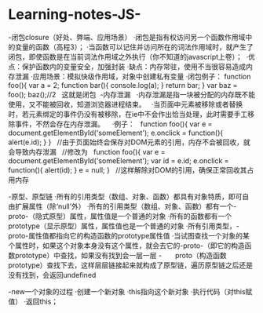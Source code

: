 # Learning-notes-JS-
-闭包closure（好处、弊端、应用场景）
  ·闭包是指有权访问另一个函数作用域中的变量的函数（高程3）；
  ·当函数可以记住并访问所在的词法作用域时，就产生了闭包，即使函数是在当前词法作用域之外执行（你不知道的javascript上卷）；
  ·优点：保护函数内的变量安全，加强封装
  ·缺点：内存常驻，使用不当很容易造成内存泄漏
  ·应用场景：模拟快级作用域，对象中创建私有变量
  ·闭包例子：
      function foo(){
        var a = 2;
        function bar(){
          console.log(a);
        }
        return bar;
      }
      var baz = foo();
      baz();//2   这就是闭包
  -内存泄漏
    ·内存泄漏是指一块被分配的内存既不能使用，又不能被回收，知道浏览器进程结束。
    ·当页面中元素被移除或者替换时，若元素绑定的事件仍没有被移除，在ie中不会作出恰当处理，此时需要手工移除事件，不然会存在内存泄漏。
    ·例子：
    function foo(){
      var e = document.getElementById('someElement');
      e.onclick = function(){
        alert(e.id);
      }
    }
    //由于页面始终会保存对DOM元素的引用，内存不会被回收，就会导致内存泄漏
    //修改为
    function foo(){
      var e = document.getElementById('someElement');
      var id = e.id;
      e.onclick = function(){
        alert(id);
      }
      e = null;
    }
    //这样解除对DOM的引用，确保正常回收其占用内存
  
-原型、原型链
  ·所有的引用类型（数组、对象、函数）都具有对象特质，即可自由扩展属性（除‘null’外）
  ·所有的引用类型（数组、对象、函数）都有一个-proto-（隐式原型）属性，属性值是一个普通的对象
  ·所有的函数都有一个prototype（显示原型）属性，属性值也是一个普通的对象
  ·所有引用类型，-proto-属性值都指向它的构造函数的prototype属性值
  ·当试图查找一个对象的某个属性时，如果这个对象本身没有这个属性，就会去它的-proto-（即它的构造函数prototype）中查找，如果没有找到会一层一层 -       proto（构造函数prototype）查找下去，这样层层链接起来就构成了原型链，遍历原型链之后还是没有找到，会返回undefined
  
-new一个对象的过程
  ·创建一个新对象
  ·this指向这个新对象
  ·执行代码（对this赋值）
  ·返回this；
